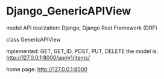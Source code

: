 # Django_GenericAPIView

model API realization: Django, Django Rest Framework (DRF)

class GenericAPIView

mplemented: GET, GET_ID, POST, PUT, DELETE the model is: http://127.0.0.1:8000/api/v1/items/

home page: http://127.0.0.1:8000

